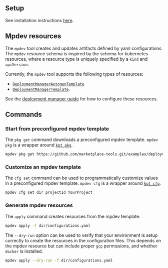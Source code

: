 ## Setup

See installation instructions [here](../README.md).

## Mpdev resources

The `mpdev` tool creates and updates artifacts defined by yaml configurations. The `mpdev` resource schema
is inspired by the schema for kubernetes resources, where a resource type is
uniquely specified by a `kind` and `apiVersion`.

Currently, the `mpdev` tool supports the following types of resources:
* [`DeploymentManagerAutogenTemplate`](https://pkg.go.dev/github.com/GoogleCloudPlatform/marketplace-tools/mpdev/internal/apply?tab=doc#DeploymentManagerAutogenTemplate)
* [`DeploymentManagerTemplate`](https://pkg.go.dev/github.com/GoogleCloudPlatform/marketplace-tools/mpdev/internal/apply?tab=doc#DeploymentManagerTemplate).

See the 
[deployment manager guide](./deployment-manager-guide.md) for how to configure
these resources.

## Commands

### Start from preconfigured mpdev template

The `pkg get` command downloads a preconfigured mpdev template. `mpdev pkg` is
a wrapper around 
[`kpt pkg`](https://googlecontainertools.github.io/kpt/reference/pkg/get).

```bash
mpdev pkg get https://github.com/marketplace-tools.git/examples/deployment-manager/autogen/singlevm dir
```

### Customize an mpdev template

The `cfg set` command can be used to programmatically customize values in a
preconfigured mpdev template.
`mpdev cfg` is a wrapper around
[`kpt cfg`](https://googlecontainertools.github.io/kpt/reference/cfg/set).

```bash
mpdev cfg set dir projectId YourProject
```

### Generate mpdev resources

The `apply` command creates resources from the mpdev template.

```bash
mpdev apply -f dir/configurations.yaml
```

The `--dry-run` option can be used to verify that your environment is setup
correctly to create the resources in the configuration files. This depends on
the mpdev resource but can include proper `gcp` permissions, and whether 
`docker` is installed.

```bash
mpdev apply --dry-run -f dir/configurations.yaml
```
